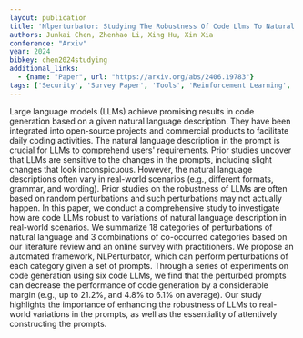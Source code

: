 ```yaml
---
layout: publication
title: 'Nlperturbator: Studying The Robustness Of Code Llms To Natural Language Variations'
authors: Junkai Chen, Zhenhao Li, Xing Hu, Xin Xia
conference: "Arxiv"
year: 2024
bibkey: chen2024studying
additional_links:
  - {name: "Paper", url: "https://arxiv.org/abs/2406.19783"}
tags: ['Security', 'Survey Paper', 'Tools', 'Reinforcement Learning', 'RAG', 'Prompting', 'Applications']
---
```

Large language models (LLMs) achieve promising results in code generation
based on a given natural language description. They have been integrated into
open-source projects and commercial products to facilitate daily coding
activities. The natural language description in the prompt is crucial for LLMs
to comprehend users' requirements. Prior studies uncover that LLMs are
sensitive to the changes in the prompts, including slight changes that look
inconspicuous. However, the natural language descriptions often vary in
real-world scenarios (e.g., different formats, grammar, and wording). Prior
studies on the robustness of LLMs are often based on random perturbations and
such perturbations may not actually happen. In this paper, we conduct a
comprehensive study to investigate how are code LLMs robust to variations of
natural language description in real-world scenarios. We summarize 18
categories of perturbations of natural language and 3 combinations of
co-occurred categories based on our literature review and an online survey with
practitioners. We propose an automated framework, NLPerturbator, which can
perform perturbations of each category given a set of prompts. Through a series
of experiments on code generation using six code LLMs, we find that the
perturbed prompts can decrease the performance of code generation by a
considerable margin (e.g., up to 21.2%, and 4.8% to 6.1% on average). Our study
highlights the importance of enhancing the robustness of LLMs to real-world
variations in the prompts, as well as the essentiality of attentively
constructing the prompts.
